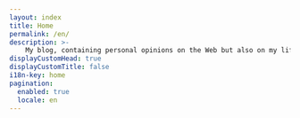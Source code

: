 ```yaml
---
layout: index
title: Home
permalink: /en/
description: >-
    My blog, containing personal opinions on the Web but also on my life as a parent and a citizen.
displayCustomHead: true
displayCustomTitle: false
i18n-key: home
pagination: 
  enabled: true
  locale: en
---
```

